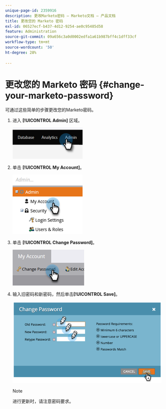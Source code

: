 ```yaml
---
unique-page-id: 2359916
description: 更改Marketo密码 — Marketo文档 — 产品文档
title: 更改您的 Marketo 密码
exl-id: 06527ecf-b437-4d12-9254-ae0c95485d58
feature: Administration
source-git-commit: 09a656c3a0d0002edfa1a61b987bff4c1dff33cf
workflow-type: tm+mt
source-wordcount: '50'
ht-degree: 28%

---
```


# 更改您的 Marketo 密码 {#change-your-marketo-password}

可通过这些简单的步骤更改您的Marketo密码。

1. 进入 **[!UICONTROL Admin]** 区域。

   ![](assets/change-your-marketo-password-1.png)

1. 单击 **[!UICONTROL My Account]**。

   ![](assets/change-your-marketo-password-2.png)

1. 单击 **[!UICONTROL Change Password]**。

   ![](assets/change-your-marketo-password-3.png)

1. 输入旧密码和新密码，然后单击&#x200B;**[!UICONTROL Save]**。

   ![](assets/change-your-marketo-password-4.png)

   >[!NOTE]
   >
   >进行更新时，请注意密码要求。
